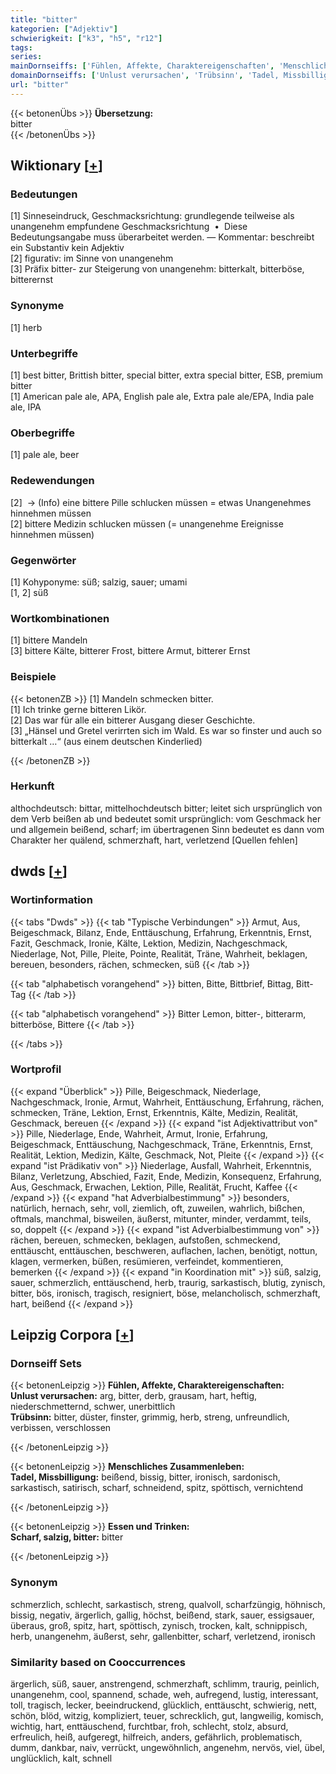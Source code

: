 ```yaml
---
title: "bitter"
kategorien: ["Adjektiv"]
schwierigkeit: ["k3", "h5", "r12"]
tags:
series:
mainDornseiffs: ['Fühlen, Affekte, Charaktereigenschaften', 'Menschliches Zusammenleben', 'Essen und Trinken']
domainDornseiffs: ['Unlust verursachen', 'Trübsinn', 'Tadel, Missbilligung', 'Scharf, salzig, bitter']
url: "bitter"
---
```


{{< betonenÜbs >}}
**Übersetzung:**  
bitter  
{{< /betonenÜbs >}}

## Wiktionary [[+](https://de.wiktionary.org/wiki/bitter)]

### Bedeutungen
[1] Sinneseindruck, Geschmacksrichtung: grundlegende teilweise als unangenehm empfundene Geschmacksrichtung  •  Diese Bedeutungsangabe muss überarbeitet werden. — Kommentar: beschreibt ein Substantiv kein Adjektiv  
[2] figurativ: im Sinne von unangenehm  
[3] Präfix bitter- zur Steigerung von unangenehm:  bitterkalt, bitterböse, bitterernst  

### Synonyme
[1] herb  

### Unterbegriffe
[1] best bitter, Brittish bitter, special bitter, extra special bitter, ESB, premium bitter  
[1] American pale ale, APA, English pale ale, Extra pale ale/EPA, India pale ale, IPA  

### Oberbegriffe
[1] pale ale, beer  

### Redewendungen
[2]  -> (Info) eine bittere Pille schlucken müssen = etwas Unangenehmes hinnehmen müssen  
[2] bittere Medizin schlucken müssen (= unangenehme Ereignisse hinnehmen müssen)  

### Gegenwörter
[1] Kohyponyme: süß; salzig, sauer; umami  
[1, 2] süß  

### Wortkombinationen
[1] bittere Mandeln  
[3] bittere Kälte, bitterer Frost, bittere Armut, bitterer Ernst  

### Beispiele
{{< betonenZB >}}
[1] Mandeln schmecken bitter.  
[1] Ich trinke gerne bitteren Likör.  
[2] Das war für alle ein bitterer Ausgang dieser Geschichte.  
[3] „Hänsel und Gretel verirrten sich im Wald. Es war so finster und auch so bitterkalt …“ (aus einem deutschen Kinderlied)  

{{< /betonenZB >}}
### Herkunft
althochdeutsch: bittar, mittelhochdeutsch bitter; leitet sich ursprünglich von dem Verb beißen ab und bedeutet somit ursprünglich: vom Geschmack her und allgemein beißend, scharf; im übertragenen Sinn bedeutet es dann vom Charakter her quälend, schmerzhaft, hart, verletzend [Quellen fehlen]  



## dwds [[+](https://www.dwds.de/wb/bitter)]

### Wortinformation
{{< tabs "Dwds" >}}
{{< tab "Typische Verbindungen" >}}
Armut, Aus, Beigeschmack, Bilanz, Ende, Enttäuschung, Erfahrung, Erkenntnis, Ernst, Fazit, Geschmack, Ironie, Kälte, Lektion, Medizin, Nachgeschmack, Niederlage, Not, Pille, Pleite, Pointe, Realität, Träne, Wahrheit, beklagen, bereuen, besonders, rächen, schmecken, süß
{{< /tab >}}

{{< tab "alphabetisch vorangehend" >}}
bitten, Bitte, Bittbrief, Bittag, Bitt-Tag
{{< /tab >}}

{{< tab "alphabetisch vorangehend" >}}
Bitter Lemon, bitter-, bitterarm, bitterböse, Bittere
{{< /tab >}}

{{< /tabs >}}

### Wortprofil
{{< expand "Überblick" >}} Pille, Beigeschmack, Niederlage, Nachgeschmack, Ironie, Armut, Wahrheit, Enttäuschung, Erfahrung, rächen, schmecken, Träne, Lektion, Ernst, Erkenntnis, Kälte, Medizin, Realität, Geschmack, bereuen {{< /expand >}}
{{< expand "ist Adjektivattribut von" >}} Pille, Niederlage, Ende, Wahrheit, Armut, Ironie, Erfahrung, Beigeschmack, Enttäuschung, Nachgeschmack, Träne, Erkenntnis, Ernst, Realität, Lektion, Medizin, Kälte, Geschmack, Not, Pleite {{< /expand >}}
{{< expand "ist Prädikativ von" >}} Niederlage, Ausfall, Wahrheit, Erkenntnis, Bilanz, Verletzung, Abschied, Fazit, Ende, Medizin, Konsequenz, Erfahrung, Aus, Geschmack, Erwachen, Lektion, Pille, Realität, Frucht, Kaffee {{< /expand >}}
{{< expand "hat Adverbialbestimmung" >}} besonders, natürlich, hernach, sehr, voll, ziemlich, oft, zuweilen, wahrlich, bißchen, oftmals, manchmal, bisweilen, äußerst, mitunter, minder, verdammt, teils, so, doppelt {{< /expand >}}
{{< expand "ist Adverbialbestimmung von" >}} rächen, bereuen, schmecken, beklagen, aufstoßen, schmeckend, enttäuscht, enttäuschen, beschweren, auflachen, lachen, benötigt, nottun, klagen, vermerken, büßen, resümieren, verfeindet, kommentieren, bemerken {{< /expand >}}
{{< expand "in Koordination mit" >}} süß, salzig, sauer, schmerzlich, enttäuschend, herb, traurig, sarkastisch, blutig, zynisch, bitter, bös, ironisch, tragisch, resigniert, böse, melancholisch, schmerzhaft, hart, beißend {{< /expand >}}

## Leipzig Corpora [[+](https://corpora.uni-leipzig.de/en/res?word=bitter&corpusId=deu_newscrawl-public_2018)]

### Dornseiff Sets
{{< betonenLeipzig >}}
**Fühlen, Affekte, Charaktereigenschaften:**  
**Unlust verursachen:** arg, bitter, derb, grausam, hart, heftig, niederschmetternd, schwer, unerbittlich  
**Trübsinn:** bitter, düster, finster, grimmig, herb, streng, unfreundlich, verbissen, verschlossen  

{{< /betonenLeipzig >}}


{{< betonenLeipzig >}}
**Menschliches Zusammenleben:**  
**Tadel, Missbilligung:** beißend, bissig, bitter, ironisch, sardonisch, sarkastisch, satirisch, scharf, schneidend, spitz, spöttisch, vernichtend  

{{< /betonenLeipzig >}}


{{< betonenLeipzig >}}
**Essen und Trinken:**  
**Scharf, salzig, bitter:** bitter  

{{< /betonenLeipzig >}}

### Synonym
schmerzlich, schlecht, sarkastisch, streng, qualvoll, scharfzüngig, höhnisch, bissig, negativ, ärgerlich, gallig, höchst, beißend, stark, sauer, essigsauer, überaus, groß, spitz, hart, spöttisch, zynisch, trocken, kalt, schnippisch, herb, unangenehm, äußerst, sehr, gallenbitter, scharf, verletzend, ironisch


### Similarity based on Cooccurrences
ärgerlich, süß, sauer, anstrengend, schmerzhaft, schlimm, traurig, peinlich, unangenehm, cool, spannend, schade, weh, aufregend, lustig, interessant, toll, tragisch, lecker, beeindruckend, glücklich, enttäuscht, schwierig, nett, schön, blöd, witzig, kompliziert, teuer, schrecklich, gut, langweilig, komisch, wichtig, hart, enttäuschend, furchtbar, froh, schlecht, stolz, absurd, erfreulich, heiß, aufgeregt, hilfreich, anders, gefährlich, problematisch, dumm, dankbar, naiv, verrückt, ungewöhnlich, angenehm, nervös, viel, übel, unglücklich, kalt, schnell


